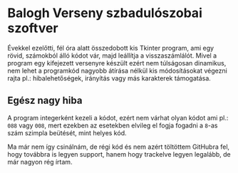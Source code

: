 # Balogh Verseny szbadulószobai szoftver

Évekkel ezelőtti, fél óra alatt összedobott kis Tkinter program, ami egy rövid, számokból álló kódot vár, majd leállítja a visszaszámlálót. Mivel a program egy kifejezett versenyre készült ezért nem túlságosan dinamikus, nem lehet a programkód nagyobb átírása nélkül kis módosításokat végezni rajta pl.: hibalehetőségek, irányítás vagy más karakterek támogatása.

## Egész nagy hiba
A program integerként kezeli a kódot, ezért nem várhat olyan kódot ami pl.: `088` vagy `008`, mert ezekben az esetekben elvileg el fogja fogadni a `8`-as szám szimpla beütését, mint helyes kód.

Ma már nem így csinálnám, de régi kód és nem azért töltöttem GitHubra fel, hogy továbbra is legyen support, hanem hogy trackelve legyen legalább, de már nagyon rég írtam.
